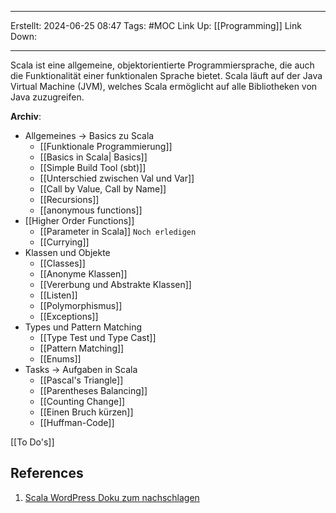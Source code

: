 
--- 
Erstellt: 2024-06-25    08:47 
Tags: #MOC 
Link Up: [[Programming]]
Link Down:

--- 
Scala ist eine allgemeine, objektorientierte Programmiersprache, die auch die Funktionalität einer funktionalen Sprache bietet.
Scala läuft auf der Java Virtual Machine (JVM), welches Scala ermöglicht auf alle Bibliotheken von Java zuzugreifen.


**Archiv**:
- Allgemeines ->  Basics zu Scala
	- [[Funktionale Programmierung]]
	- [[Basics in Scala| Basics]]
	- [[Simple Build Tool (sbt)]]
	- [[Unterschied zwischen Val und Var]]
	- [[Call by Value, Call by Name]] 
	- [[Recursions]]
	- [[anonymous functions]]
-  [[Higher Order Functions]]
	- [[Parameter in Scala]]  `Noch erledigen`
	- [[Currying]] 
- Klassen und Objekte
	- [[Classes]]
	- [[Anonyme Klassen]]
	- [[Vererbung und Abstrakte Klassen]]
	- [[Listen]]
	- [[Polymorphismus]]
	- [[Exceptions]]
- Types und Pattern Matching
	- [[Type Test und Type Cast]]
	- [[Pattern Matching]]
	- [[Enums]]
- Tasks -> Aufgaben in Scala
	- [[Pascal's Triangle]]
	- [[Parentheses Balancing]]
	- [[Counting Change]]
	- [[Einen Bruch kürzen]]
	- [[Huffman-Code]]


[[To Do's]]

## References
1. [Scala WordPress Doku zum nachschlagen](https://scalatutorial.wordpress.com/inhaltsverzeichnis/)
